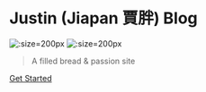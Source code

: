# Justin (Jiapan 賈胖) Blog

<!-- * :bread: -->

![](https://blog.jiapan.tw/assets/logo.png ':size=200px')
![](https://blog.jiapan.tw/assets/qrcode.gif ':size=200px')

> A filled bread & passion site

<!-- [GitHub](https://github.com/justintien/blog/) -->
[Get Started](#justin-jiapan-賈胖-的-blog)
